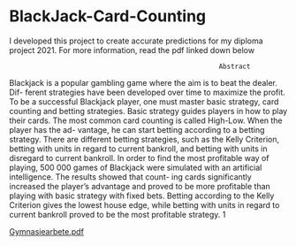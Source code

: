 # BlackJack-Card-Counting

I developed this project to create accurate predictions for my diploma project 2021. For more information, read the pdf linked down below






                                                         Abstract

Blackjack is a popular gambling game where the aim is to beat the dealer. Dif-
ferent strategies have been developed over time to maximize the profit. To be a
successful Blackjack player, one must master basic strategy, card counting and
betting strategies. Basic strategy guides players in how to play their cards. The
most common card counting is called High-Low. When the player has the ad-
vantage, he can start betting according to a betting strategy. There are different
betting strategies, such as the Kelly Criterion, betting with units in regard to
current bankroll, and betting with units in disregard to current bankroll. In
order to find the most profitable way of playing, 500 000 games of Blackjack
were simulated with an artificial intelligence. The results showed that count-
ing cards significantly increased the player’s advantage and proved to be more
profitable than playing with basic strategy with fixed bets. Betting according
to the Kelly Criterion gives the lowest house edge, while betting with units in
regard to current bankroll proved to be the most profitable strategy.
1

[Gymnasiearbete.pdf](https://github.com/tedsod/BlackJack-Card-Counting/files/7945614/Gymnasiearbete.pdf)


